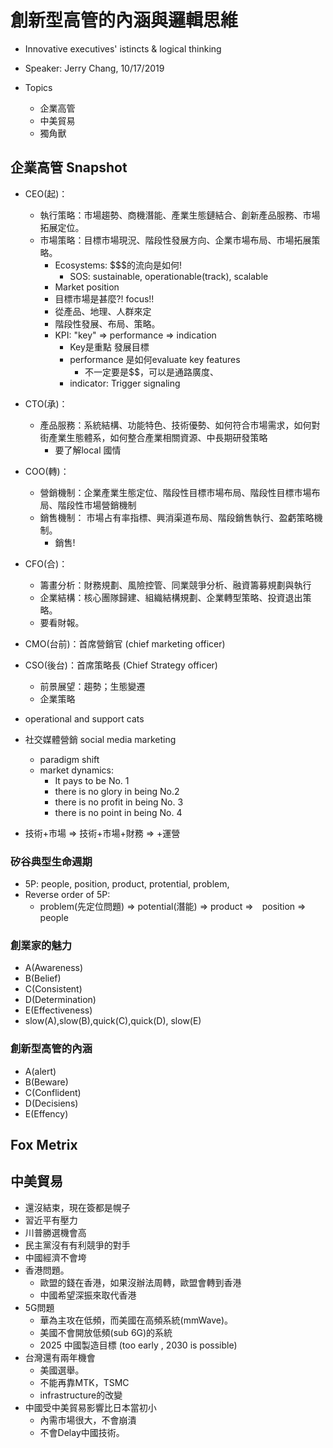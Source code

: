 # 創新型高管的內涵與邏輯思維

- Innovative executives' istincts & logical thinking

- Speaker: Jerry Chang, 10/17/2019

- Topics
  - 企業高管
  - 中美貿易
  - 獨角獸

## 企業高管 Snapshot

- CEO(起)：
  - 執行策略：市場趨勢、商機潛能、產業生態鏈結合、創新產品服務、市場拓展定位。
  - 市場策略：目標市場現況、階段性發展方向、企業市場布局、市場拓展策略。
    - Ecosystems: $$$的流向是如何!
      - SOS: sustainable, operationable(track), scalable
    - Market position
    - 目標市場是甚麼?! focus!!
    - 從產品、地理、人群來定
    - 階段性發展、布局、策略。
    - KPI: "key" => performance => indication
      - Key是重點 發展目標
      - performance 是如何evaluate key features
        - 不一定要是$$，可以是通路廣度、
      - indicator: Trigger signaling

- CTO(承)：
  - 產品服務：系統結構、功能特色、技術優勢、如何符合市場需求，如何對街產業生態體系，如何整合產業相關資源、中長期研發策略
    - 要了解local 國情
- COO(轉)：
  - 營銷機制：企業產業生態定位、階段性目標市場布局、階段性目標市場布局、階段性市場營銷機制
  - 銷售機制： 市場占有率指標、興消渠道布局、階段銷售執行、盈虧策略機制。
    - 銷售!
- CFO(合)：
  - 籌畫分析：財務規劃、風險控管、同業競爭分析、融資籌募規劃與執行
  - 企業結構：核心團隊歸建、組織結構規劃、企業轉型策略、投資退出策略。
  - 要看財報。
- CMO(台前)：首席營銷官 (chief marketing officer)
- CSO(後台)：首席策略長 (Chief Strategy officer)
  - 前景展望：趨勢；生態變遷
  - 企業策略
- operational and support cats 
- 社交媒體營銷 social media marketing
  - paradigm shift
  - market dynamics: 
    - It pays to be No. 1
    - there is no glory in being No.2
    - there is no profit in being No. 3
    - there is no point in being No. 4 

- 技術+市場 => 技術+市場+財務 => +運營

### 矽谷典型生命週期

- 5P: people, position, product, protential, problem,
- Reverse order of 5P:
  - problem(先定位問題) => potential(潛能) => product =>　position => people

### 創業家的魅力

- A(Awareness)
- B(Belief)
- C(Consistent)
- D(Determination)
- E(Effectiveness)
- slow(A),slow(B),quick(C),quick(D), slow(E)

### 創新型高管的內涵

- A(alert)
- B(Beware)
- C(Conflident)
- D(Decisiens)
- E(Effency)

## Fox Metrix

## 中美貿易

- 還沒結束，現在簽都是幌子
- 習近平有壓力
- 川普勝選機會高
- 民主黨沒有有利競爭的對手
- 中國經濟不會垮
- 香港問題。
  - 歐盟的錢在香港，如果沒辦法周轉，歐盟會轉到香港
  - 中國希望深振來取代香港
- 5G問題
  - 華為主攻在低頻，而美國在高頻系統(mmWave)。
  - 美國不會開放低頻(sub 6G)的系統
  - 2025 中國製造目標 (too early , 2030 is possible)
- 台灣還有兩年機會  
  - 美國選舉。
  - 不能再靠MTK，TSMC
  - infrastructure的改變
- 中國受中美貿易影響比日本當初小
  - 內需市場很大，不會崩潰
  - 不會Delay中國技術。